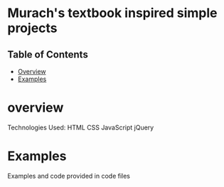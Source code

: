 # Murach's textbook inspired simple projects 

## Table of Contents
- [Overview](#overview)
- [Examples](#examples)

# overview 
Technologies Used:
HTML
CSS
JavaScript
jQuery

# Examples
Examples and code provided in code files
